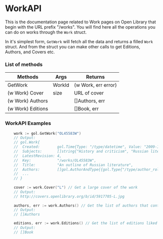 # WorkAPI
This is the documentation page related to Work pages on Open Library that begin with the URL prefix "/works".
You will find here all the operations you can do on works through the `Work` struct.

In it's simplest form, `GetWork` will fetch all the data and returns a filled `Work` struct. And from the struct you can make other calls to get Editions, Authors, and Covers etc.

### List of methods
| Methods | Args | Returns  |
|---|---|--|
| GetWork   | WorkId | (w Work, err error)  |
| (w Work) Cover   | size | URL of cover  |
| (w Work) Authors   |  | []Authors, err  |
| (w Work) Editions |  | []Book, err |

### WorkAPI Examples
```go
    work := gol.GetWork("OL45583W")
    // Output:
    // gol.Work{
    //  Created:        gol.Time{Type: "/type/datetime", Value: "2009-10-15T11:23:34.130855"},
    //	Subjects:       []string{"History and criticism", "Russian literature", "Russian literature, history and criticism"},
    //	LatestRevision: 4,
    //	Key:            "/works/OL45583W",
    //	Title:          "An outline of Russian literature",
    //	Authors:        []gol.AuthorAndType{{gol.Type{"/type/author_role"}, gol.Author{"/authors/OL18295A"}}},
    //  ...
    // }
    
    cover := work.Cover("L") // Get a large cover of the work
    // Output:
    // http://covers.openlibrary.org/b/id/5917705-L.jpg 
    
    authors, err := work.Authors() // Get the list of authors that contributed to the work.
    // Output:
    // []Authors

    editions, err := work.Editions() // Get the list of editions liked to the work.
    // Output:
    // []Book
```
